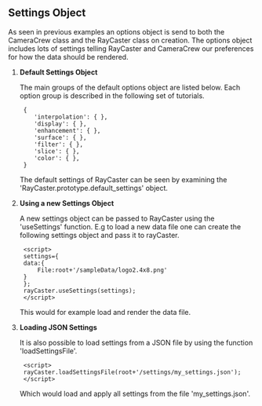 <script src="../../../js/lib.js"  ></script>
<script src="../../../js/RayCaster.js"></script>

Settings Object
--------------

As seen in previous examples an options object is send to both the CameraCrew 
class and the RayCaster class on creation. The options object includes lots of
settings telling RayCaster and CameraCrew our preferences for how the data 
should be rendered. 


1. **Default Settings Object**

    The main groups of the default options object are listed below. Each option
    group is described in the following set of tutorials.

        {
           'interpolation': { },
           'display': { },
           'enhancement': { },
           'surface': { },
           'filter': { },
           'slice': { },
           'color': { },
        }
    
    The default settings of RayCaster can be seen by examining the 'RayCaster.prototype.default_settings' object.

2. **Using a new Settings Object**

    A new settings object can be passed to RayCaster using the 'useSettings' 
    function. E.g to load a new data file one can create the following
    settings object and pass it to rayCaster.
    
        <script>
	    settings={
		data:{
		    File:root+'/sampleData/logo2.4x8.png'
		}
	    };
	    rayCaster.useSettings(settings);
        </script>

   This would for example load and render the data file.

3. **Loading JSON Settings**
    
    It is also possible to load settings from a JSON file by using the 
    function 'loadSettingsFile'.

        <script>
	    rayCaster.loadSettingsFile(root+'/settings/my_settings.json');
        </script>

    Which would load and apply all settings from the file 'my_settings.json'.
	